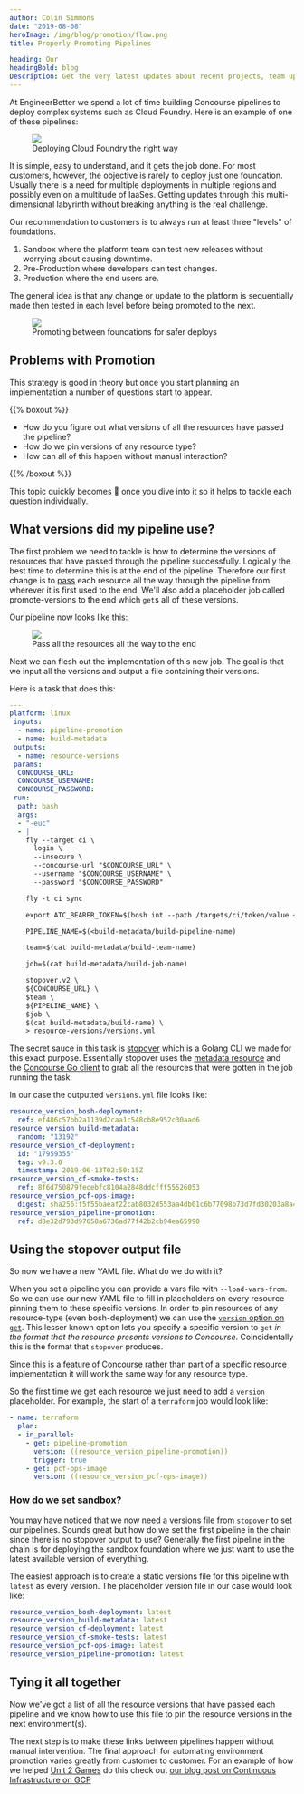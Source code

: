 ```yaml
---
author: Colin Simmons
date: "2019-08-08"
heroImage: /img/blog/promotion/flow.png
title: Properly Promoting Pipelines

heading: Our
headingBold: blog
Description: Get the very latest updates about recent projects, team updates, thoughts and industry news from our team of EngineerBetter experts.
---
```


At EngineerBetter we spend a lot of time building Concourse pipelines to deploy complex systems such as Cloud Foundry. Here is an example of one of these pipelines:

<figure>
  <img src="/img/blog/promotion/basic.png" class="fit image">
  <figcaption>Deploying Cloud Foundry the right way</figcaption>
</figure>

It is simple, easy to understand, and it gets the job done. For most customers, however, the objective is rarely to deploy just one foundation. Usually there is a need for multiple deployments in multiple regions and possibly even on a multitude of IaaSes. Getting updates through this multi-dimensional labyrinth without breaking anything is the real challenge.

Our recommendation to customers is to always run at least three "levels" of foundations.

1. Sandbox where the platform team can test new releases without worrying about causing downtime.
1. Pre-Production where developers can test changes.
1. Production where the end users are.

The general idea is that any change or update to the platform is sequentially made then tested in each level before being promoted to the next.

<figure>
  <img src="/img/blog/promotion/flow.png" class="fit image">
  <figcaption>Promoting between foundations for safer deploys</figcaption>
</figure>

## Problems with Promotion

This strategy is good in theory but once you start planning an implementation a number of questions start to appear.

{{% boxout %}}

- How do you figure out what versions of all the resources have passed the pipeline?
- How do we pin versions of any resource type?
- How can all of this happen without manual interaction?

{{% /boxout %}}

This topic quickly becomes 🤯 once you dive into it so it helps to tackle each question individually.

## What versions did my pipeline use?

The first problem we need to tackle is how to determine the versions of resources that have passed through the pipeline successfully. Logically the best time to determine this is at the end of the pipeline. Therefore our first change is to [pass][passed] each resource all the way through the pipeline from wherever it is first used to the end. We'll also add a placeholder job called promote-versions to the end which `get`s all of these versions.

Our pipeline now looks like this:

<figure>
  <img src="/img/blog/promotion/pipe-1.png" class="fit image">
  <figcaption>Pass all the resources all the way to the end</figcaption>
</figure>

Next we can flesh out the implementation of this new job. The goal is that we input all the versions and output a file containing their versions.

Here is a task that does this:

```yaml
---
platform: linux
 inputs:
  - name: pipeline-promotion
  - name: build-metadata
 outputs:
  - name: resource-versions
 params:
  CONCOURSE_URL:
  CONCOURSE_USERNAME:
  CONCOURSE_PASSWORD:
 run:
  path: bash
  args:
  - "-euc"
  - |
    fly --target ci \
      login \
      --insecure \
      --concourse-url "$CONCOURSE_URL" \
      --username "$CONCOURSE_USERNAME" \
      --password "$CONCOURSE_PASSWORD"

    fly -t ci sync

    export ATC_BEARER_TOKEN=$(bosh int --path /targets/ci/token/value ~/.flyrc)

    PIPELINE_NAME=$(<build-metadata/build-pipeline-name)

    team=$(cat build-metadata/build-team-name)

    job=$(cat build-metadata/build-job-name)

    stopover.v2 \
    ${CONCOURSE_URL} \
    $team \
    ${PIPELINE_NAME} \
    $job \
    $(cat build-metadata/build-name) \
    > resource-versions/versions.yml
```

The secret sauce in this task is [stopover][stopover] which is a Golang CLI we made for this exact purpose. Essentially stopover uses the [metadata resource][metadata] and the [Concourse Go client][go-concourse] to grab all the resources that were gotten in the job running the task.

In our case the outputted `versions.yml` file looks like:

```yaml
resource_version_bosh-deployment:
  ref: ef486c57bb2a1139d2caa1c548cb8e952c30aad6
resource_version_build-metadata:
  random: "13192"
resource_version_cf-deployment:
  id: "17959355"
  tag: v9.3.0
  timestamp: 2019-06-13T02:50:15Z
resource_version_cf-smoke-tests:
  ref: 8f6d750879fecebfc8104a2848ddcfff55526053
resource_version_pcf-ops-image:
  digest: sha256:f5f55baeaf22cab8032d553aa4db01c6b77098b73d7fd30203a8a49bc1728ca5
resource_version_pipeline-promotion:
  ref: d8e32d793d97658a6736ad77f42b2cb94ea65990
```

## Using the stopover output file

So now we have a new YAML file. What do we do with it?

When you set a pipeline you can provide a vars file with `--load-vars-from`. So we can use our new YAML file to fill in placeholders on every resource pinning them to these specific versions. In order to pin resources of any resource-type (even bosh-deployment) we can use the [`version` option on `get`][get-version]. This lesser known option lets you specify a specific version to `get` _in the format that the resource presents versions to Concourse_. Coincidentally this is the format that `stopover` produces.

Since this is a feature of Concourse rather than part of a specific resource implementation it will work the same way for any resource type.

So the first time we get each resource we just need to add a `version` placeholder. For example, the start of a `terraform` job would look like:

```yaml
- name: terraform
  plan:
  - in_parallel:
    - get: pipeline-promotion
      version: ((resource_version_pipeline-promotion))
      trigger: true
    - get: pcf-ops-image
      version: ((resource_version_pcf-ops-image))
```

### How do we set sandbox?

You may have noticed that we now need a versions file from `stopover` to set our pipelines. Sounds great but how do we set the first pipeline in the chain since there is no stopover output to use? Generally the first pipeline in the chain is for deploying the sandbox foundation where we just want to use the latest available version of everything.

The easiest approach is to create a static versions file for this pipeline with `latest` as every version. The placeholder version file in our case would look like:

```yaml
resource_version_bosh-deployment: latest
resource_version_build-metadata: latest
resource_version_cf-deployment: latest
resource_version_cf-smoke-tests: latest
resource_version_pcf-ops-image: latest
resource_version_pipeline-promotion: latest
```

## Tying it all together

Now we've got a list of all the resource versions that have passed each pipeline and we know how to use this file to pin the resource versions in the next environment(s).

The next step is to make these links between pipelines happen without manual intervention. The final approach for automating environment promotion varies greatly from customer to customer. For an example of how we helped [Unit 2 Games](https://unit2games.com/) do this check out [our blog post on Continuous Infrastructure on GCP][unit2]

[passed]: https://concourse-ci.org/get-step.html#get-step-passed
[stopover]: https://github.com/EngineerBetter/stopover
[metadata]: https://github.com/mastertinner/build-metadata-resource
[go-concourse]: https://github.com/concourse/concourse/tree/master/go-concourse
[get-version]: https://concourse-ci.org/get-step.html#get-step-version
[unit2]: /blog/continuous-infrastructure-google-cloud
